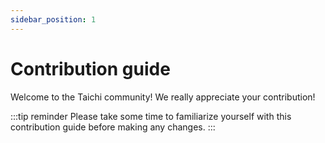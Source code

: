 ```yaml
---
sidebar_position: 1
---
```


# Contribution guide

Welcome to the Taichi community! We really appreciate your contribution!

:::tip reminder
Please take some time to familiarize yourself with this contribution guide before making any changes.
:::
